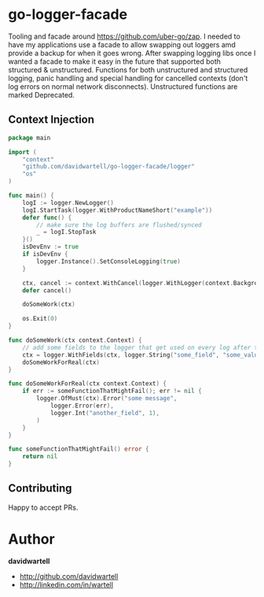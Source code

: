 # go-logger-facade

Tooling and facade around https://github.com/uber-go/zap. 
I needed to have my applications use a facade to allow swapping out loggers amd provide a backup for when it goes wrong.
After swapping logging libs once I wanted a facade to make it easy in the future that supported both structured & unstructured.
Functions for both unstructured and structured logging, panic handling and special handling for cancelled contexts 
(don't log errors on normal network disconnects).
Unstructured functions are marked Deprecated.

## Context Injection

```go
package main

import (
	"context"
	"github.com/davidwartell/go-logger-facade/logger"
	"os"
)

func main() {
	logI := logger.NewLogger()
	logI.StartTask(logger.WithProductNameShort("example"))
	defer func() {
		// make sure the log buffers are flushed/synced
		_ = logI.StopTask
	}()
	isDevEnv := true
	if isDevEnv {
		logger.Instance().SetConsoleLogging(true)
	}

	ctx, cancel := context.WithCancel(logger.WithLogger(context.Background(), logI))
	defer cancel()

	doSomeWork(ctx)

	os.Exit(0)
}

func doSomeWork(ctx context.Context) {
	// add some fields to the logger that get used on every log after this using the context
	ctx = logger.WithFields(ctx, logger.String("some_field", "some_value"))
	doSomeWorkForReal(ctx)
}

func doSomeWorkForReal(ctx context.Context) {
	if err := someFunctionThatMightFail(); err != nil {
		logger.OfMust(ctx).Error("some message",
			logger.Error(err),
			logger.Int("another_field", 1),
		)
	}
}

func someFunctionThatMightFail() error {
	return nil
}
```

## Contributing

Happy to accept PRs.

# Author

**davidwartell**

* <http://github.com/davidwartell>
* <http://linkedin.com/in/wartell>
